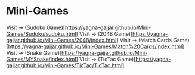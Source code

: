 # Mini-Games
Visit -> (Sudoku Game)[https://yagna-gajjar.github.io/Mini-Games/Sudoku/sudoku.html]
Visit -> (2048 Game)[https://yagna-gajjar.github.io/Mini-Games/2048/index.html]
Visit -> (Match Cards Game)[https://yagna-gajjar.github.io/Mini-Games/Match%20Cards/index.html]
Visit -> (Snake Game)[https://yagna-gajjar.github.io/Mini-Games/MYSnake/index.html]
Visit -> (TicTac Game)[https://yagna-gajjar.github.io/Mini-Games/TicTac/TicTac.html]
